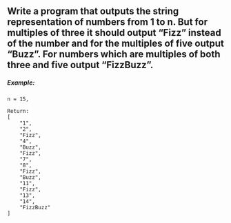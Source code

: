 ## Write a program that outputs the string representation of numbers from 1 to n. But for multiples of three it should output “Fizz” instead of the number and for the multiples of five output “Buzz”. For numbers which are multiples of both three and five output “FizzBuzz”.

##### Example:
```
n = 15,

Return:
[
    "1",
    "2",
    "Fizz",
    "4",
    "Buzz",
    "Fizz",
    "7",
    "8",
    "Fizz",
    "Buzz",
    "11",
    "Fizz",
    "13",
    "14",
    "FizzBuzz"
]
```
